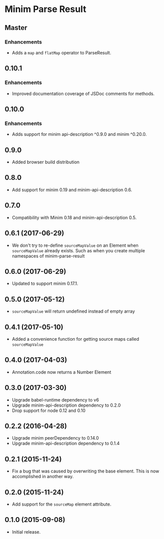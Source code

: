 # Minim Parse Result

## Master

### Enhancements

- Adds a `map` and `flatMap` operator to ParseResult.

## 0.10.1

### Enhancements

- Improved documentation coverage of JSDoc comments for methods.

## 0.10.0

### Enhancements

- Adds support for minim api-description ^0.9.0 and minim ^0.20.0.

## 0.9.0

- Added browser build distribution

## 0.8.0

- Add support for minim 0.19 and minim-api-description 0.6.

## 0.7.0

- Compatibility with Minim 0.18 and minim-api-description 0.5.

## 0.6.1 (2017-06-29)

- We don't try to re-define `sourceMapValue` on an Element when
  `sourceMapValue` already exists. Such as when you create multiple namespaces
  of minim-parse-result

## 0.6.0 (2017-06-29)

- Updated to support minim 0.17.1.

## 0.5.0 (2017-05-12)

- `sourceMapValue` will return undefined instead of empty array

## 0.4.1 (2017-05-10)

- Added a convenience function for getting source maps called `sourceMapValue`

## 0.4.0 (2017-04-03)

- Annotation.code now returns a Number Element

## 0.3.0 (2017-03-30)

- Upgrade babel-runtime dependency to v6
- Upgrade minim-api-description dependency to 0.2.0
- Drop support for node 0.12 and 0.10

## 0.2.2 (2016-04-28)

- Upgrade minim peerDependency to 0.14.0
- Upgrade minim-api-description dependency to 0.1.4

## 0.2.1 (2015-11-24)

- Fix a bug that was caused by overwriting the base element. This is now accomplished in another way.

## 0.2.0 (2015-11-24)

- Add support for the `sourceMap` element attribute.

## 0.1.0 (2015-09-08)

- Initial release.
